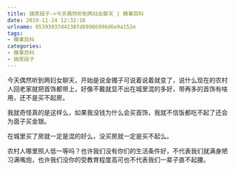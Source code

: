 ```yaml
---
title: 搞笑段子->今天偶然听到两妇女聊天 | 糗事百科
date: 2019-11-24 12:32:16
urlname: 05393937d4238fd89986996d6e9a152e
tags: 
- 糗事百科
categories:
- 糗事百科
- 搞笑段子
---
```

今天偶然听到两妇女聊天，开始是说金镯子可说着说着就变了，说什么现在的农村人回老家就把首饰都带上，好像不戴就显不出在城里混的多好，带再多的首饰有啥用，还不是买不起房。

我就奇怪真的是这样么，如果我没钱为什么会买首饰，我就不信饭都吃不起了还会为面子买金银。

在城里买了房就一定是混的好么，没买房就一定是买不起么。

农村人哪里照人低一等吗？也许我们没有你们的生活条件好，不代表我们就满身陋习满嘴炮，也许我们没你的受教育程度高可也不代表我们一辈子直不起腰。


